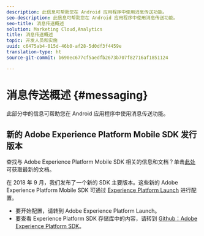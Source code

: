 ```yaml
---
description: 此信息可帮助您在 Android 应用程序中使用消息传送功能。
seo-description: 此信息可帮助您在 Android 应用程序中使用消息传送功能。
seo-title: 消息传送概述
solution: Marketing Cloud,Analytics
title: 消息传送概述
topic: 开发人员和实施
uuid: c6475ab4-015d-46b0-af28-5d0df3f4459e
translation-type: ht
source-git-commit: b690ec677cf5aedfb2673b707f82716af1851124

---
```



# 消息传送概述 {#messaging}

此部分中的信息可帮助您在 Android 应用程序中使用消息传送功能。

## 新的 Adobe Experience Platform Mobile SDK 发行版本

查找与 Adobe Experience Platform Mobile SDK 相关的信息和文档？单击[此处](https://aep-sdks.gitbook.io/docs/)可获取最新的文档。

在 2018 年 9 月，我们发布了一个新的 SDK 主要版本。这些新的 Adobe Experience Platform Mobile SDK 可通过 [Experience Platform Launch](https://www.adobe.com/cn/experience-platform/launch.html) 进行配置。

* 要开始配置，请转到 Adobe Experience Platform Launch。
* 要查看 Experience Platform SDK 存储库中的内容，请转到 [Github：Adobe Experience Platform SDK](https://github.com/Adobe-Marketing-Cloud/acp-sdks)。

